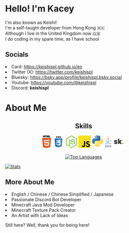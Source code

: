 # Hello! I'm Kacey
I'm also known as Keishi!<br>
I'm a self-taught developer from Hong Kong 🇭🇰<br>
Although I live in the United Kingdom now 🇬🇧<br>
I do coding in my spare time, as I have school

<h2>Socials</h2>
<li>Card: <a href="https://keishispl.github.io/en" target="_blank">https://keishispl.github.io/en</a></li>
<li>Twitter (X): <a href="https://twitter.com/keishispl" target="_blank">https://twitter.com/keishispl</a></li>
<li>Bluesky: <a href="https://bsky.app/profile/keishispl.bsky.social" target="_blank">https://bsky.app/profile/keishispl.bsky.social</a></li>
<li>Youtube: <a href="https://youtube.com/@keishispl" target="_blank">https://youtube.com/@keishispl</a></li>
<li>Discord: <b>keishispl</b></li>

# About Me
<h2 align=center>Skills</h2>
<p align="center">
<img height="40px" src="lang/HTML5.png">
<img height="40px" src="lang/CSS3.png">
<img height="40px" src="lang/NodeJS.png">
<img height="40px" src="lang/JavaScript.png">
<img height="40px" src="lang/Python.png">
<img height="40px" src="lang/Java.png">
<img height="40px" src="lang/Skript.png">
<br><br>
<a href="https://github.com/anuraghazra/github-readme-stats"><img alt="Top Languages" src="https://github-readme-stats.vercel.app/api/top-langs/?username=keishispl&theme=tokyonight"></a>

<a href="https://github.com/anuraghazra/github-readme-stats"><img alt="Stats" src="https://github-readme-stats.vercel.app/api?username=keishispl&theme=tokyonight&show_icons=true"></a>
</p>

<h2>More About Me</h2>
<li>English / Chinese / Chinese Simplified / Japanese</li>
<li>Passionate Discord Bot Developer</li>
<li>Minecraft Java Mod Developer</li>
<li>Minecraft Texture Pack Creator</li>
<li>An Artist with Lack of Ideas</li>

<p>Still here? Well, thank you for being here!</p>